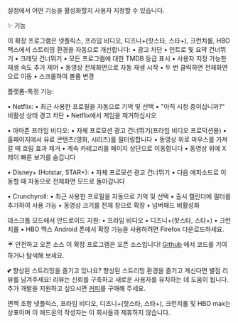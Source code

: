 설정에서 어떤 기능을 활성화할지 사용자 지정할 수 있습니다.

✨ 기능

이 확장 프로그램은 넷플릭스, 프라임 비디오, 디즈니+(핫스타, 스타+), 크런치롤, HBO 맥스에서 스트리밍 환경을 자동으로 개선합니다:
  • 광고 차단
  • 인트로 및 요약 건너뛰기
  • 크레딧 건너뛰기
  • 모든 프로그램에 대한 TMDB 등급 표시
  • 사용자 지정 가능한 재생 속도 추가 제어
  • 동영상 전체화면으로 자동 재생 시작
  • 두 번 클릭하면 전체화면으로 이동
  • 스크롤하여 볼륨 변경

플랫폼-특정 기능:

  • Netflix:
      • 최근 사용한 프로필을 자동으로 기억 및 선택
      • "아직 시청 중이십니까?" 비활성 상태 경고 차단
      • Netflix에서 게임을 제거하십시오

  • 아마존 프라임 비디오:
      • 자체 프로모션 광고 건너뛰기(프라임 비디오 프로덕션용)
      • 홈페이지에서 유료 콘텐츠(영화, 시리즈)를 필터링합니다
      • 동영상 위로 마우스를 가져갈 때 흐림 효과 제거
      • 계속 카테고리를 페이지 상단으로 이동합니다
      • 동영상 위에 X레이 빠른 보기를 숨깁니다

  • Disney+ (Hotstar, STAR+):
      • 자체 프로모션 광고 건너뛰기
      • 다음 에피소드로 이동할 때 자동으로 전체화면 모드로 돌아갑니다

  • Crunchyroll:
      • 최근 사용한 프로필을 자동으로 기억 및 선택
      • 출시 캘린더에 필터를 추가하여 사용 가능
      • 동영상 크기를 전체 창으로 확장
      • 넘버패드 비활성화

데스크톱 모드에서 안드로이드 지원:
  • 프라임 비디오
  • 디즈니+(핫스타, 스타+)
  • 크런치롤
  • HBO 맥스
  Android 폰에서 확장 기능을 사용하려면 Firefox 다운로드하세요.

☔ 안전하고 오픈 소스
이 확장 프로그램은 오픈 소스입니다! [Github](https://github.com/Dreamlinerm/Netflix-Prime-Auto-Skip) 에서 코드를 기여하거나 탐색해 보세요.

💕 향상된 스트리밍을 즐기고 있나요?
향상된 스트리밍 환경을 즐기고 계신다면 별점 리뷰를 남겨주세요! 리뷰는 신뢰를 구축하고 새로운 사용자를 유치하는 데 도움이 됩니다.
추가 개발을 지원하고 싶으시면 [커피](https://github.com/sponsors/Dreamlinerm)를 구매해 주세요.

면책 조항
넷플릭스, 프라임 비디오, 디즈니+(핫스타, 스타+), 크런치롤 및 HBO max는 상표이며 이 애드온의 작성자는 이 회사들과 제휴하지 않습니다.
